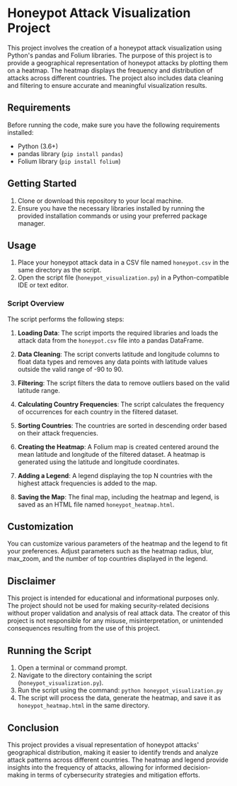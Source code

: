 # Honeypot Attack Visualization Project 

This project involves the creation of a honeypot attack visualization using Python's pandas and Folium libraries. The purpose of this project is to provide a geographical representation of honeypot attacks by plotting them on a heatmap. The heatmap displays the frequency and distribution of attacks across different countries. The project also includes data cleaning and filtering to ensure accurate and meaningful visualization results.

## Requirements

Before running the code, make sure you have the following requirements installed:

- Python (3.6+)
- pandas library (`pip install pandas`)
- Folium library (`pip install folium`)

## Getting Started

1. Clone or download this repository to your local machine.
2. Ensure you have the necessary libraries installed by running the provided installation commands or using your preferred package manager.

## Usage

1. Place your honeypot attack data in a CSV file named `honeypot.csv` in the same directory as the script.
2. Open the script file (`honeypot_visualization.py`) in a Python-compatible IDE or text editor.

### Script Overview

The script performs the following steps:

1. **Loading Data**: The script imports the required libraries and loads the attack data from the `honeypot.csv` file into a pandas DataFrame.

2. **Data Cleaning**: The script converts latitude and longitude columns to float data types and removes any data points with latitude values outside the valid range of -90 to 90.

3. **Filtering**: The script filters the data to remove outliers based on the valid latitude range.

4. **Calculating Country Frequencies**: The script calculates the frequency of occurrences for each country in the filtered dataset.

5. **Sorting Countries**: The countries are sorted in descending order based on their attack frequencies.

6. **Creating the Heatmap**: A Folium map is created centered around the mean latitude and longitude of the filtered dataset. A heatmap is generated using the latitude and longitude coordinates.

7. **Adding a Legend**: A legend displaying the top N countries with the highest attack frequencies is added to the map.

8. **Saving the Map**: The final map, including the heatmap and legend, is saved as an HTML file named `honeypot_heatmap.html`.

## Customization

You can customize various parameters of the heatmap and the legend to fit your preferences. Adjust parameters such as the heatmap radius, blur, max_zoom, and the number of top countries displayed in the legend.

## Disclaimer

This project is intended for educational and informational purposes only. The project should not be used for making security-related decisions without proper validation and analysis of real attack data. The creator of this project is not responsible for any misuse, misinterpretation, or unintended consequences resulting from the use of this project.

## Running the Script

1. Open a terminal or command prompt.
2. Navigate to the directory containing the script (`honeypot_visualization.py`).
3. Run the script using the command: `python honeypot_visualization.py`
4. The script will process the data, generate the heatmap, and save it as `honeypot_heatmap.html` in the same directory.

## Conclusion

This project provides a visual representation of honeypot attacks' geographical distribution, making it easier to identify trends and analyze attack patterns across different countries. The heatmap and legend provide insights into the frequency of attacks, allowing for informed decision-making in terms of cybersecurity strategies and mitigation efforts.
